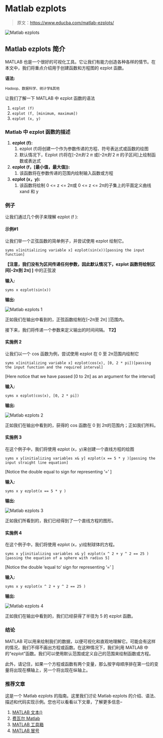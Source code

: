 # Matlab ezplots

> 原文：<https://www.educba.com/matlab-ezplots/>

![Matlab ezplots](img/c1beb1c893cec20810bbb3e0152a64bd.png)



## Matlab ezplots 简介

MATLAB 也是一个很好的可视化工具。它让我们有能力创造各种各样的情节。在本文中，我们将重点介绍用于创建函数和方程图的 ezplot 函数。

**语法:**

<small>Hadoop、数据科学、统计学&其他</small>

让我们了解一下 MATLAB 中 ezplot 函数的语法

1.  `ezplot (f)`
2.  `ezplot (f, [minimum, maximum])`
3.  `ezplot (x, y)`

### Matlab 中 ezplot 函数的描述

1.  **ezplot (f):**
    1.  ezplot (f)将创建一个作为参数传递的方程、符号表达式或函数的绘图
    2.  默认情况下，Ezplot (f)将在[–2*π到* 2 *π* 或[–2*π到* 2 *π* 的子区间]上绘制函数或表达式
2.  **ezplot (f，[最小值，最大值]):**
    1.  该函数将在参数传递的范围内绘制输入函数或方程
3.  **ezplot (x，y):**
    1.  该函数将绘制 0 <= z <= 2π或 0 <= z <= 2π的子集上的平面定义曲线 xand 和 y

### 例子

让我们通过几个例子来理解 ezplot (f ):

#### 示例#1

让我们举一个正弦函数的简单例子，并尝试使用 ezplot 绘制它。

`syms x[initializing variable x] ezplot(sin(x))[passing the input function]`

**【注意，我们没有为区间传递任何参数，因此默认情况下，ezplot 函数将绘制区间[–2π到 2π] ]** 中的正弦波

**输入:**

`syms x
ezplot(sin(x))`

**输出:**

![Matlab ezplots 1](img/5f9ebb212af0c902a96338a0e95ba2e5.png)



正如我们在输出中看到的，正弦函数绘制在[–2π至 2π] ]范围内。

接下来，我们将传递一个参数来定义输出的时间间隔。 **T2】**

#### 实施例 2

让我们以一个 cos 函数为例，尝试使用 ezplot 在 0 至 2π范围内绘制它

`syms x[initializing variable x] ezplot(cos(x), [0, 2 * pi])[passing the input function and the required interval]`

[Here notice that we have passed [0 to 2π] as an argument for the interval]

**输入:**

`syms x
ezplot(cos(x), [0, 2 * pi])`

**输出:**

![Matlab ezplots 2](img/3c9780f2d0ac31fd125a34e2818b70f8.png)



正如我们在输出中看到的，获得的 cos 函数在 0 到 2π的范围内；正如我们所料。

#### 实施例 3

在这个例子中，我们将使用 ezplot (x，y)来创建一个直线方程的绘图

`syms x y[initializing variables x& y] ezplot(x == 5 * y )[passing the input straight line equation]`

[Notice the double equal to sign for representing ‘=’ ]

**输入:**

`syms x y
ezplot(x == 5 * y )`

**输出:**

![Matlab ezplots 3](img/338d1081022bcc155294299ab8674b18.png)



正如我们所看到的，我们已经得到了一个直线方程的图形。

#### 实施例 4

在这个例子中，我们将使用 ezplot (x，y)绘制球体的方程。

`syms x y[initializing variables x& y] ezplot(x ^ 2 + y ^ 2 == 25 )[passing the equation of a sphere with radius 5]`

[Notice the double ‘equal to’ sign for representing ‘=’ ]

**输入:**

`syms x y
ezplot(x ^ 2 + y ^ 2 == 25 )`

**输出:**

![Matlab ezplots 4](img/1d82a421b9a476f15dba6a88a80273f4.png)



正如我们在输出中看到的，我们已经获得了半径为 5 的 ezplot 函数。

### 结论

MATLAB 可以用来绘制我们的数据，以便可视化和直观地理解它。可能会有这样的情况，我们不得不画出方程或函数。在这种情况下，我们利用 MATLAB 中的“ezplot”函数。我们可以使用默认范围或定义自己的范围来绘制函数或方程。

此外，请记住，如果一个方程或函数有两个变量，那么按字母顺序排在第一位的变量将出现在横轴上，另一个将出现在纵轴上。

### 推荐文章

这是一个 Matlab ezplots 的指南。这里我们讨论 Matlab ezplots 的介绍、语法、描述和代码实现示例。您也可以看看以下文章，了解更多信息–

1.  [MATLAB 文本()](https://www.educba.com/matlab-text/)
2.  [费瓦尔 Matlab](https://www.educba.com/feval-matlab/)
3.  [MATLAB 工具箱](https://www.educba.com/matlab-toolbox/)
4.  [MATLAB 冒号](https://www.educba.com/matlab-colon/)





